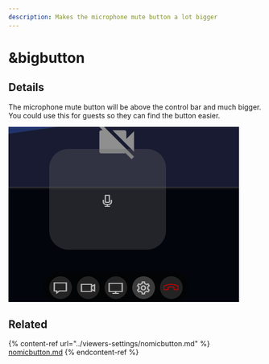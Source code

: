 ```yaml
---
description: Makes the microphone mute button a lot bigger
---
```


# \&bigbutton

## Details

The microphone mute button will be above the control bar and much bigger. You could use this for guests so they can find the button easier.

![](../.gitbook/assets/bigbutton.png)

## Related

{% content-ref url="../viewers-settings/nomicbutton.md" %}
[nomicbutton.md](../viewers-settings/nomicbutton.md)
{% endcontent-ref %}
